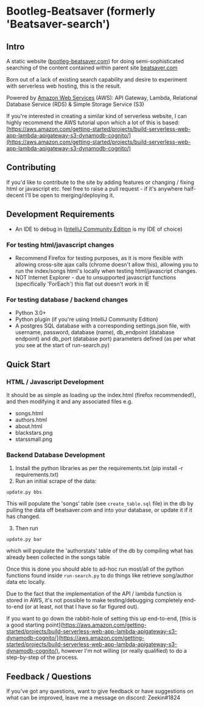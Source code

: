 # Bootleg-Beatsaver (formerly 'Beatsaver-search')

## Intro

A static website ([bootleg-beatsaver.com](http://bootleg-beatsaver.com)) for doing semi-sophisticated searching of the content contained within parent site [beatsaver.com](https://beatsaver.com/)

Born out of a lack of existing search capability and desire to experiment with serverless web hosting, this is the result.

Powered by [Amazon Web Services](https://aws.amazon.com/) (AWS): API  Gateway, Lambda, Relational Database Service (RDS) & Simple Storage Service (S3)

If you're interested in creating a similar kind of serverless website, I can highly recommend the AWS tutorial upon which a lot of this is based: [https://aws.amazon.com/getting-started/projects/build-serverless-web-app-lambda-apigateway-s3-dynamodb-cognito/](https://aws.amazon.com/getting-started/projects/build-serverless-web-app-lambda-apigateway-s3-dynamodb-cognito/)


## Contributing

If you'd like to contribute to the site by adding features or changing / fixing html or javascript etc. feel free to raise a pull request - if it's anywhere half-decent I'll be open to merging/deploying it.


## Development Requirements

* An IDE to debug in ([IntelliJ Community Edition](https://www.jetbrains.com/idea/download/) is my IDE of choice)


### For testing html/javascript changes

* Recommend Firefox for testing purposes, as it is more flexible with allowing cross-site ajax calls (chrome doesn't allow this), allowing you to run the index/songs html's locally when testing html/javascript changes.
* NOT Internet Explorer - due to unsupported javascript functions (specifically 'ForEach') this flat out doesn't work in IE


### For testing database / backend changes

* Python 3.0+
* Python plugin (if you're using IntelliJ Community Edition)
* A postgres SQL database with a corresponding settings.json file, with username, password, database (name), db_endpoint (database endpoint) and db_port (database port) parameters defined (as per what you see at the start of run-search.py)


## Quick Start

### HTML / Javascript Development

It should be as simple as loading up the index.html (firefox recommended!), and then modifying it and any associated files e.g.

* songs.html
* authors.html
* about.html
* blackstars.png
* starssmall.png


### Backend Database Development

1. Install the python libraries as per the requirements.txt (pip install -r requirements.txt)
2. Run an initial scrape of the data:
```
update.py bbs
```
This will populate the 'songs' table (see `create_table.sql` file) in the db by pulling the data off beatsaver.com and into your database, or update it if it has changed.

3. Then run
```
update.py bar
```
which will populate the 'authorstats' table of the db by compiling what has already been collected in the songs table

Once this is done you should able to ad-hoc run most/all of the python functions found inside `run-search.py` to do things like retrieve song/author data etc locally.

Due to the fact that the implementation of the API / lambda function is stored in AWS, it's not possible to make testing/debugging completely end-to-end (or at least, not that I have so far figured out).

If you want to go down the rabbit-hole of setting this up end-to-end, [this is a good starting point](https://aws.amazon.com/getting-started/projects/build-serverless-web-app-lambda-apigateway-s3-dynamodb-cognito/](https://aws.amazon.com/getting-started/projects/build-serverless-web-app-lambda-apigateway-s3-dynamodb-cognito/), however I'm not willing (or really qualified) to do a step-by-step of the process.


## Feedback / Questions

If you've got any questions, want to give feedback or have suggestions on what can be improved, leave me a message on discord: Zeekin#1824

